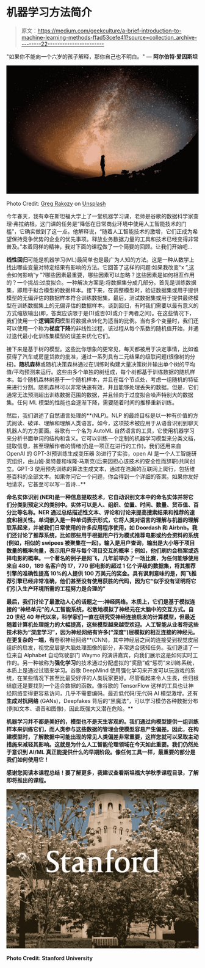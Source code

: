 # 机器学习方法简介

> 原文：<https://medium.com/geekculture/a-brief-introduction-to-machine-learning-methods-ffad53cefe41?source=collection_archive---------22----------------------->

"如果你不能向一个六岁的孩子解释，那你自己也不明白。"
― **阿尔伯特·爱因斯坦**

![](img/22cf76135df4179dfb16d415a46659fd.png)

Photo Credit: [Greg Rakozy](https://unsplash.com/@grakozy?utm_source=medium&utm_medium=referral) on [Unsplash](https://unsplash.com/?utm_source=medium&utm_medium=referral)

今年春天，我有幸在斯坦福大学上了一堂机器学习课，老师是谷歌的数据科学家查理·弗拉纳根。这门课的任务是“降低在日常商业环境中使用人工智能技术的门槛”，它确实做到了这一点。他解释说，“随着人工智能技术的激增，它们正成为希望保持竞争优势的企业的优先事项。释放业务数据力量的工具和技术已经变得非常普及。”本着同样的精神，我对下面的课程做了一个简要的回顾。让我们开始吧…

**线性回归**可能是机器学习(ML)最简单也是最广为人知的方法。这是一种从数学上找出哪些变量对特定结果有影响的方法。它回答了这样的问题:如果我改变“x ”,这会如何影响“y ”?哪些因素最重要，哪些因素可以忽略？这些因素是如何相互作用的？一个挑战:过度拟合。一种解决方案是:将数据集分成几部分。首先是训练数据集，即用于拟合模型的数据样本。接下来，在调整模型时，验证数据集或用于提供模型的无偏评估的数据样本符合训练数据集。最后，测试数据集或用于提供最终模型在训练数据集上的无偏评估的数据样本。谈到回归，有时我们需要以最有意义的方式缩放输出(即，答案应该限于是(1)或否(0)或介于两者之间)。在这些情况下，我们使用一个**逻辑回归**模型将数据点转化为适当的比例。当有多个变量时，我们还可以使用一个称为**梯度下降**的非线性过程，该过程从每个系数的随机值开始，并通过迭代最小化训练集模型的误差来优化它们。

接下来是基于树的模型。这些比你想象的更常见，每天都被用于决定事情，比如谁获得了汽车或房屋贷款的批准，通过一系列具有二元结果的级联问题(很像树的分枝)。**随机森林**或随机决策森林通过在训练时构建大量决策树并输出单个树的平均值/平均预测来运行。这些由多个单独的树组成，每个树都基于训练数据的随机样本。每个随机森林树基于一个随机样本，并且在每个节点处，考虑一组随机的特征来进行分割。随机森林可以非常快速有效，并且能够处理丢失的数据。但是，它们通常无法预测超出训练数据范围的数据，并且倾向于过度拟合噪声特别大的数据集。任何 ML 模型的性能也会逐渐下降，需要随着时间的推移重新训练。

然后，我们讲述了自然语言处理的**(NLP)。NLP 的最终目标是以一种有价值的方式阅读、破译、理解和理解人类语言。如今，这项技术被应用于从语音识别到聊天机器人的方方面面。谷歌有一个名为 AutoML 自然语言的工具，它使用机器学习来分析书面单词的结构和含义。它可以训练一个定制的机器学习模型来分类文档，提取信息，甚至理解作者的情绪(仍是一项正在进行的工作)。我们还用来自 OpenAI 的 GPT-3(预训练生成变压器 3)进行了实验，open AI 是一个人工智能研究组织，由山姆·奥特曼和埃隆·马斯克(后来因担心该技术的安全性而辞职)共同创立。GPT-3 使用预先训练的算法生成文本，通过在浩瀚的互联网上爬行，包括维基百科的全部文本。如果你问它一个问题，你会得到一个详细的答案。如果你友好地请求，它甚至可以写一首诗…**

****命名实体识别** (NER)是一种信息提取技术，它自动识别文本中的命名实体并将它们分类到预定义的类别中。实体可以是人、组织、位置、时间、数量、货币值、百分比等名称。NER 通过总结描述性文本、评论和讨论来提高搜索结果和推荐的速度和相关性。单词嵌入是一种单词表示形式，它将人类对语言的理解与机器的理解联系起来，并被我们日常使用的许多应用程序使用，如 Doordash 和 Airbnb。我们还讨论了推荐系统，比如那些用于根据用户行为模式推荐电影或约会资料的系统(例如，相似的 swipees 被聚集在一起)。输入是用户查询，输出是大小等于项目数量的概率向量，表示用户将与每个项目交互的概率；例如，他们刷约会档案或选择电影的概率。一个著名的例子是网飞，几年前举办了一场比赛，为任何能够使用来自 480，189 名客户的 17，770 部电影的超过 1 亿个评级的数据集，将其推荐引擎的准确性提高 10%的人提供 100 万美元的奖金。具有讽刺意味的是，网飞推荐引擎已经非常准确，他们甚至没有使用获胜的代码，因为它“似乎没有证明将它们引入生产环境所需的工程努力是合理的”**

**最后，我们讨论了最激动人心的话题之一:**神经网络**。本质上，它们是基于模拟连接的“神经单元”的人工智能系统，松散地模拟了神经元在大脑中的交互方式。自 20 世纪 40 年代以来，科学家们一直在研究受神经连接启发的计算模型，但最近随着计算机处理能力的大幅提高，这些模型越来越受欢迎。人工智能从业者将这些技术称为“深度学习”，因为神经网络有许多(“深度”)层模拟的相互连接的神经元。在更复杂的一端，有**卷积神经网络**(CNN)，其中神经层之间的连接受到视觉皮层组织的启发，视觉皮层是大脑处理图像的部分，非常适合感知任务。我们邀请了一位来自 Alphabet 自动驾驶部门 Waymo 的演讲嘉宾，向我们展示这是如何实时工作的。另一种被称为**强化学习**的技术通过分配虚拟的“奖励”或“惩罚”来训练系统，本质上是通过试错来学习。谷歌 DeepMind 使用强化学习来开发可以玩游戏的系统，在某些情况下甚至比最受好评的人类玩家更好。尽管看起来令人生畏，但归根结底还是要找到一个适合数据的函数。像谷歌的 TensorFlow 这样的工具也让神经网络变得更容易访问，几乎不需要编码。最近低代码/无代码 AI 模型激增。还有**生成对抗网络** (GANs)，Deepfakes 背后的“黑魔法”，可以学习模仿各种数据分布(例如文本、语音和图像)，因此既强大又潜在危险。**

**机器学习并不都是美好的，模型也不是天生客观的。我们通过向模型提供一组训练样本来训练它们，而人类参与这些数据的管理会使模型容易产生偏差。因此，在构建模型时，了解数据中可能出现的常见人类偏差非常重要，这样您就可以采取主动措施来减轻其影响。这就是为什么人工智能伦理领域在今天如此重要。我们仍然处于意识到 AI/ML 真正能提供什么的早期阶段。像任何工具一样，最重要的部分是我们如何使用它！**

**感谢您阅读本课程总结！要了解更多，我建议查看斯坦福大学秋季课程目录，了解即将推出的课程。**

**![](img/dba04527cb30d481e112669e0eca75d0.png)**

**Photo Credit: Stanford University**
